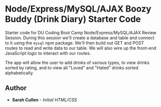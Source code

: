 # Node/Express/MySQL/AJAX Boozy Buddy (Drink Diary) Starter Code

Starter code for DU Coding Boot Camp Node/Express/MySQL/AJAX Review Session. During this session we'll create a database and table and connect to it using the `mysql` npm package. We'll then build out GET and POST routes to read and write data to our table. We will also wire up the front-end JavaScript logic to interact with our routes.

The app will allow the user to add drinks of various types, to view drinks sorted by rating, and to view all "Loved" and "Hated" drinks sorted alphabetically.

## Author

* **Sarah Cullen** - *Initial HTML/CSS*
